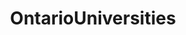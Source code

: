 ---
title: OntarioUniversities
crosslinks:
- UofT
- uwaterloo
- canada
- uwo
- yorku
- autotldr
- wholesomememes
---